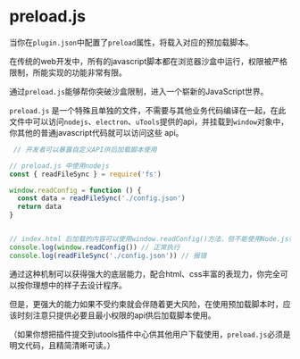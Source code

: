 # preload.js

当你在`plugin.json`中配置了`preload`属性，将载入对应的预加载脚本。

在传统的web开发中，所有的javascript脚本都在浏览器沙盒中运行，权限被严格限制，所能实现的功能非常有限。

通过`preload.js`能够帮你突破沙盒限制，进入一个崭新的JavaScript世界。

`preload.js` 是一个特殊且单独的文件，不需要与其他业务代码编译在一起，在此文件中可以访问`nodejs`、`electron`、`uTools`提供的api，并挂载到`window`对象中，你其他的普通javascript代码就可以访问这些 api。

```javascript
 // 开发者可以暴露自定义API供后加载脚本使用

// preload.js 中使用nodejs
const { readFileSync } = require('fs')

window.readConfig = function () {
  const data = readFileSync('./config.json')
  return data
}	


// index.html 后加载的内容可以使用window.readConfig()方法，但不能使用Node.js特性
console.log(window.readConfig()) // 正常执行
console.log(readFileSync('./config.json')) // 报错

```

通过这种机制可以获得强大的底层能力，配合html、css丰富的表现力，你完全可以按你理想中的样子去设计程序。

但是，更强大的能力如果不受约束就会伴随着更大风险，在使用预加载脚本时，应该时刻注意只提供必要且最小权限的api供后加载脚本使用。

（如果你想把插件提交到utools插件中心供其他用户下载使用，`preload.js`必须是明文代码，且精简清晰可读。）